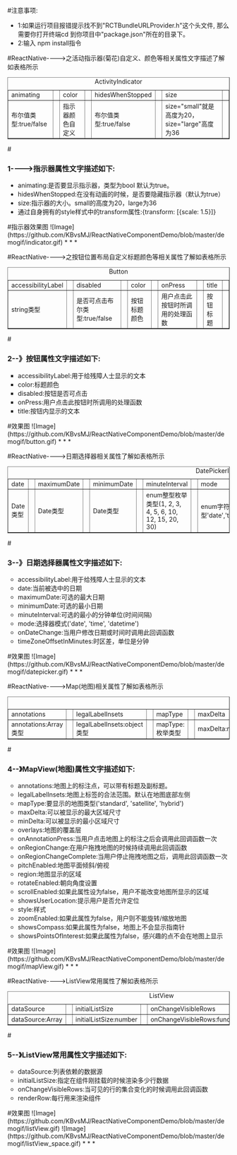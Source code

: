 

#注意事项:
<ul type="disc">
 <li>1:如果运行项目报错提示找不到"RCTBundleURLProvider.h"这个头文件,
那么需要你打开终端cd 到你项目中"package.json"所在的目录下。</li>
 <li>2:输入 npm install指令 </li>
</ul>




#ReactNative---->之活动指示器(菊花)自定义、颜色等相关属性文字描述了解如表格所示

<table border="1" align="center" cellspacing="0">
<caption  align="left">ActivityIndicator</caption>
<tr>
<td>animating<td>
<td>color<td>
<td>hidesWhenStopped<td>
<td>size<td>
</tr>
<tr>
<td>布尔值类型:true/false<td>
<td>指示器颜色自定义<td>
<td>布尔值类型:true/false<td>
<td>size="small"就是高度为20，size="large"高度为36<td>
</tr>
</table>

#<h3>1---->指示器属性文字描述如下:</h3>
<ul type="disc">
 <li>animating:是否要显示指示器，类型为bool 默认为true。</li>
 <li>hidesWhenStopped:在没有动画的时候，是否要隐藏指示器（默认为true） </li>
 <li>size:指示器的大小。small的高度为20，large为36</li>
 <li>通过自身拥有的style样式中的transform属性:{transform: [{scale: 1.5}]}</li>
</ul>
#指示器效果图
![Image](https://github.com/KBvsMJ/ReactNativeComponentDemo/blob/master/demogif/indicator.gif)
* * *




#ReactNative---->之按钮位置布局自定义标题颜色等相关属性了解如表格所示

<table border="1" align="center"  cellspacing="0">
<caption  align="left">Button</caption>
<tr>
<td>accessibilityLabel<td>
<td>disabled<td>
<td>color<td>
<td>onPress<td>
<td>title<td>
</tr>
<tr>
<td>string类型<td>
<td>是否可点击布尔类型:true/false<td>
<td>按钮标题颜色<td>
<td>用户点击此按钮时所调用的处理函数<td>
<td>按钮标题<td>
</tr>
</table>


#<h3>2--》按钮属性文字描述如下:</h3>
<ul type="square">
<li>accessibilityLabel:用于给残障人士显示的文本</li>

 <li>color:标题颜色</li>
 <li>disabled:按钮是否可点击 </li>
 <li>onPress:用户点击此按钮时所调用的处理函数</li>
 <li>title:按钮内显示的文本</li>
</ul>
#效果图
![Image](https://github.com/KBvsMJ/ReactNativeComponentDemo/blob/master/demogif/button.gif)
* * *



#ReactNative---->日期选择器相关属性了解如表格所示

<table border="1" align="center"  cellspacing="0">
<caption  align="left">DatePickerIOS</caption>
<tr>
<td>date<td>
<td>maximumDate<td>
<td>minimumDate<td>
<td>minuteInterval<td>
<td>mode<td>
<td>onDateChange<td>
<td>timeZoneOffsetInMinutes<td>
</tr>
<tr>
<td>Date类型<td>
<td>Date类型<td>
<td>Date类型<td>
<td>enum整型枚举类型(1, 2, 3, 4, 5, 6, 10, 12, 15, 20, 30)<td>
<td>enum字符串枚举类型'date','time','datetime'<td>
<td>函数function类型<td>
<td>number类型时间间隔<td>
</tr>
</table>


#<h3>3--》日期选择器属性文字描述如下:</h3>
<ul type="circle">
<li>accessibilityLabel:用于给残障人士显示的文本</li>

 <li>date:当前被选中的日期</li>
 <li>maximumDate:可选的最大日期</li>
 <li>minimumDate:可选的最小日期</li>
 <li>minuteInterval:可选的最小的分钟单位(时间间隔)</li>
 <li>mode:选择器模式('date', 'time', 'datetime')</li>
 <li>onDateChange:当用户修改日期或时间时调用此回调函数</li>
 <li>timeZoneOffsetInMinutes:时区差，单位是分钟</li>
</ul>
#效果图
![Image](https://github.com/KBvsMJ/ReactNativeComponentDemo/blob/master/demogif/datepicker.gif)
* * *



#ReactNative---->Map(地图)相关属性了解如表格所示

<table border="1" align="center"  cellspacing="0">
<caption  align="left">MapView</caption>
<tr>
<td>annotations<td>
<td>legalLabelInsets<td>
<td>mapType<td>
<td>maxDelta<td>
<td>minDelta<td>
<td>overlays<td>
<td>onAnnotationPress<td>
<td>onRegionChange<td>
<td>onRegionChangeComplete<td>
<td>pitchEnabled<td>
<td>region<td>
<td>rotateEnabled<td>
<td>scrollEnabled<td>
<td>showsUserLocation<td>
<td>style<td>
<td>zoomEnabled<td>
<td>showsCompass<td>
<td>showsPointsOfInterest<td>
</tr>
<tr>
<td>annotations:Array类型<td>
<td>legalLabelInsets:object类型<td>
<td>mapType:枚举类型<td>
<td>maxDelta:number<td>
<td>minDelta:number<td>
<td>overlays:Array类型<td>
<td>onAnnotationPress:function<td>
<td>onRegionChange:function<td>
<td>onRegionChangeComplete:function<td>
<td>pitchEnabled:bool<td>
<td>region:object类型<td>
<td>rotateEnabled:bool<td>
<td>scrollEnabled:bool<td>
<td>showsUserLocation:bool<td>
<td>style:style样式<td>
<td>zoomEnabled:bool<td>
<td>showsCompass:bool<td>
<td>showsPointsOfInterest:bool<td>
</tr>
</table>


#<h3>4--》MapView(地图)属性文字描述如下:</h3>
<ul type="circle">
<li>annotations:地图上的标注点，可以带有标题及副标题。</li>
<li>legalLabelInsets:地图上标签的合法范围。默认在地图底部左侧</li>
<li>mapType:要显示的地图类型('standard', 'satellite', 'hybrid')</li>
<li>maxDelta:可以被显示的最大区域尺寸</li>
<li>minDelta:可以被显示的最小区域尺寸</li>
<li>overlays:地图的覆盖层</li>
<li>onAnnotationPress:当用户点击地图上的标注之后会调用此回调函数一次</li>
<li>onRegionChange:在用户拖拽地图的时候持续调用此回调函数</li>
<li>onRegionChangeComplete:当用户停止拖拽地图之后，调用此回调函数一次</li>
<li>pitchEnabled:地图平面倾斜/俯视</li>
<li>region:地图显示的区域</li>
<li>rotateEnabled:朝向角度设置</li>
<li>scrollEnabled:如果此属性设为false，用户不能改变地图所显示的区域</li>
<li>showsUserLocation:提示用户是否允许定位</li>
<li>style:样式</li>
<li>zoomEnabled:如果此属性为false，用户则不能旋转/缩放地图</li>
<li>showsCompass:如果此属性为false，地图上不会显示指南针</li>
<li>showsPointsOfInterest:如果此属性为false，感兴趣的点不会在地图上显示</li>
</ul>
#效果图
![Image](https://github.com/KBvsMJ/ReactNativeComponentDemo/blob/master/demogif/mapView.gif)
* * *

#ReactNative---->ListView常用属性了解如表格所示
<table border="1" align="center"  cellspacing="0">
<caption  align="left">ListView</caption>
<tr>
<td>dataSource<td>
<td>initialListSize<td>
<td>onChangeVisibleRows<td>
<td>renderRow</td>
</tr>
<tr>
<td>dataSource:Array<td>
<td>initialListSize:number<td>
<td>onChangeVisibleRows:function<td>
<td>renderRow:function</td>
</tr>
</table>


#<h3>5--》ListView常用属性文字描述如下:</h3>
<ul type="circle">
<li>dataSource:列表依赖的数据源</li>
<li>initialListSize:指定在组件刚挂载的时候渲染多少行数据</li>
<li>onChangeVisibleRows:当可见的行的集合变化的时候调用此回调函数</li>
<li>renderRow:每行用来渲染组件</li>
</ul>
#效果图
![Image](https://github.com/KBvsMJ/ReactNativeComponentDemo/blob/master/demogif/listView.gif)
![Image](https://github.com/KBvsMJ/ReactNativeComponentDemo/blob/master/demogif/listView_space.gif)
* * *
